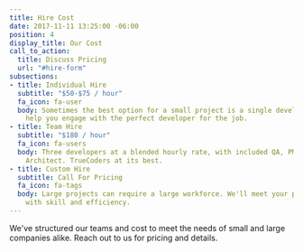 ```yaml
---
title: Hire Cost
date: 2017-11-11 13:25:00 -06:00
position: 4
display_title: Our Cost
call_to_action:
  title: Discuss Pricing
  url: "#hire-form"
subsections:
- title: Individual Hire
  subtitle: "$50-$75 / hour"
  fa_icon: fa-user
  body: Sometimes the best option for a small project is a single developer. We'll
    help you engage with the perfect developer for the job.
- title: Team Hire
  subtitle: "$180 / hour"
  fa_icon: fa-users
  body: Three developers at a blended hourly rate, with included QA, PM, and a supervising
    Architect. TrueCoders at its best.
- title: Custom Hire
  subtitle: Call For Pricing
  fa_icon: fa-tags
  body: Large projects can require a large workforce. We'll meet your project's requirements
    with skill and efficiency.
---
```


We've structured our teams and cost to meet the needs of small and large companies alike. Reach out to us for pricing and details.